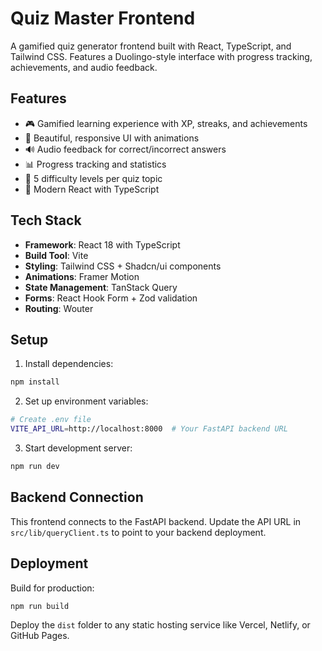 # Quiz Master Frontend

A gamified quiz generator frontend built with React, TypeScript, and Tailwind CSS. Features a Duolingo-style interface with progress tracking, achievements, and audio feedback.

## Features

- 🎮 Gamified learning experience with XP, streaks, and achievements
- 🎨 Beautiful, responsive UI with animations
- 🔊 Audio feedback for correct/incorrect answers
- 📊 Progress tracking and statistics
- 🎯 5 difficulty levels per quiz topic
- 🌟 Modern React with TypeScript

## Tech Stack

- **Framework**: React 18 with TypeScript
- **Build Tool**: Vite
- **Styling**: Tailwind CSS + Shadcn/ui components
- **Animations**: Framer Motion
- **State Management**: TanStack Query
- **Forms**: React Hook Form + Zod validation
- **Routing**: Wouter

## Setup

1. Install dependencies:
```bash
npm install
```

2. Set up environment variables:
```bash
# Create .env file
VITE_API_URL=http://localhost:8000  # Your FastAPI backend URL
```

3. Start development server:
```bash
npm run dev
```

## Backend Connection

This frontend connects to the FastAPI backend. Update the API URL in `src/lib/queryClient.ts` to point to your backend deployment.

## Deployment

Build for production:
```bash
npm run build
```

Deploy the `dist` folder to any static hosting service like Vercel, Netlify, or GitHub Pages.